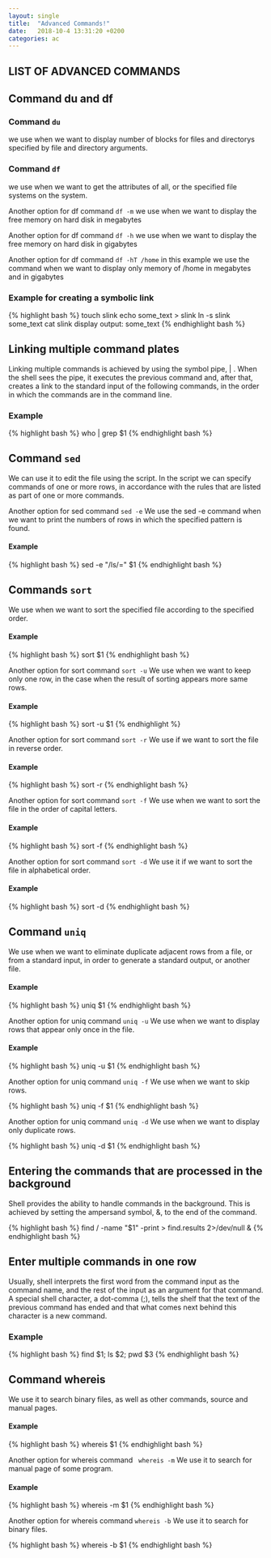 ```yaml
---
layout: single
title:  "Advanced Commands!"
date:   2018-10-4 13:31:20 +0200
categories: ac
---
```


## LIST OF ADVANCED COMMANDS

## Command du and df

### Command ```du```
we use when we want to display number of blocks for files and directorys specified by file and directory arguments.

### Command ```df```

we use when we want to get the attributes of all, or the specified file systems on the system.

Another option for df command ```df -m```
we use when we want to display the free memory on hard disk in megabytes

Another option for df command ```df -h```
we use when we want to display the free memory on hard disk in gigabytes

Another option for df command ```df -hT /home```
in this example we use the command when we want to display only memory of /home in megabytes and in gigabytes

### Example for creating a symbolic link

{% highlight bash %}
touch slink
echo some_text > slink
ln -s slink some_text
cat slink
display output:
some_text
{% endhighlight bash %}

## Linking multiple command plates

Linking multiple commands is achieved by using the symbol pipe, | .
When the shell sees the pipe, it executes the previous command and, after that, creates a link to the standard input of the following commands, in the order in which the commands are in the command line.

### Example

{% highlight bash %}
who | grep $1
{% endhighlight bash %}

## Command ```sed```
We can use it to edit the file using the script.
In the script we can specify commands of one or more rows, in accordance with the rules that are listed as part of one or more commands.

Another option for sed command ```sed -e```
We use the sed -e command when we want to print the numbers of rows in which the specified pattern is found.

#### Example
{% highlight bash %}
sed -e "/ls/=" $1
{% endhighlight bash %}

## Commands ```sort```
We use when we want to sort the specified file according to the specified order.

#### Example
{% highlight bash %}
sort $1
{% endhighlight bash %}

Another option for sort command ```sort -u```
We use when we want to keep only one row, in the case when the result of sorting appears more same rows.

#### Example

{% highlight bash %}
sort -u $1
{% endhighlight %}

Another option for sort command ```sort -r```
We use if we want to sort the file in reverse order.

#### Example
{% highlight bash %}
sort -r
{% endhighlight bash %}

Another option for sort command ```sort -f```
We use when we want to sort the file in the order of capital letters.

#### Example
{% highlight bash %}
sort -f
{% endhighlight bash %}

Another option for sort command ```sort -d```
We use it if we want to sort the file in alphabetical order.

#### Example
{% highlight bash %}
sort -d
{% endhighlight bash %}

## Command ```uniq```
We use when we want to eliminate duplicate adjacent rows from a file, or from a standard input, in order to generate a standard output, or another file.

#### Example
{% highlight bash %}
uniq $1
{% endhighlight bash %}

Another option for uniq command ```uniq -u```
We use when we want to display rows that appear only once in the file.

#### Example
{% highlight bash %}
uniq -u $1
{% endhighlight bash %}

Another option for uniq command ```uniq -f```
We use when we want to skip rows.

{% highlight bash %}
uniq -f $1
{% endhighlight bash %}

Another option for uniq command ```uniq -d```
We use when we want to display only duplicate rows.

{% highlight bash %}
uniq -d $1
{% endhighlight bash %}

## Entering the commands that are processed in the background

Shell provides the ability to handle commands in the background.
This is achieved by setting the ampersand symbol, &, to the end of the command.

{% highlight bash %}
find / -name "$1" -print > find.results 2>/dev/null &
{% endhighlight bash %}

## Enter multiple commands in one row
Usually, shell interprets the first word from the command input as the command name, and the rest of the input as an argument for that command.
A special shell character, a dot-comma (;), tells the shelf that the text of the previous command has ended and that what comes next behind this character is a new command.

### Example
{% highlight bash %}
find $1; ls $2; pwd $3
{% endhighlight bash %}

## Command whereis

We use it to search binary files, as well as other commands, source and manual pages.

#### Example
{% highlight bash %}
whereis $1
{% endhighlight bash %}

Another option for whereis command ``` whereis -m```
We use it to search for manual page of some program.

#### Example
{% highlight bash %}
whereis -m $1
{% endhighlight bash %}

Another option for whereis command ```whereis -b```
We use it to search for binary files.

{% highlight bash %}
whereis -b $1
{% endhighlight bash %}
